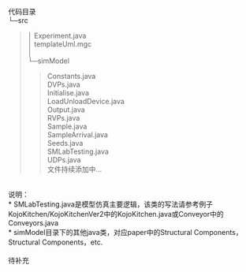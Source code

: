 代码目录<br>
└─src<br>
>│  Experiment.java<br>
>│  templateUml.mgc<br>
>│  <br>
>└─simModel<br>
>>Constants.java<br>
>>DVPs.java<br>
>>Initialise.java<br>
>>LoadUnloadDevice.java<br>
>>Output.java<br>
>>RVPs.java<br>
>>Sample.java<br>
>>SampleArrival.java<br>
>>Seeds.java<br>
>>SMLabTesting.java<br>
>>UDPs.java<br>
文件持续添加中...<br>
<br>
说明：<br>
* SMLabTesting.java是模型仿真主要逻辑，该类的写法请参考例子KojoKitchen/KojoKitchenVer2中的KojoKitchen.java或Conveyor中的Conveyors.java<br>
* simModel目录下的其他java类，对应paper中的Structural Components，Structural Components，etc.<br>
<br>
待补充<br>

